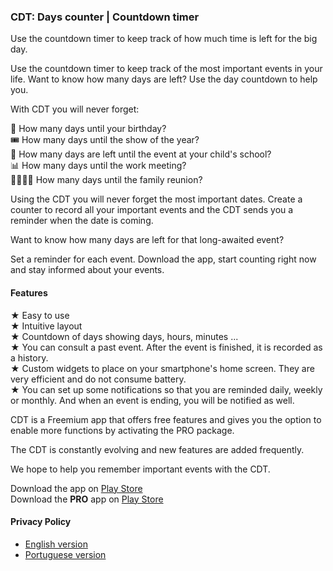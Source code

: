 ### CDT: Days counter | Countdown timer

Use the countdown timer to keep track of how much time is left for the big day.  
  
Use the countdown timer to keep track of the most important events in your life. Want to know how many days are left? Use the day countdown to help you.  

With CDT you will never forget:  

🎂 How many days until your birthday?  
🎟 How many days until the show of the year?  
👶 How many days are left until the event at your child's school?  
📊 How many days until the work meeting?  
👨‍👩‍👧‍👦 How many days until the family reunion?  

Using the CDT you will never forget the most important dates. Create a counter to record all your important events and the CDT sends you a reminder when the date is coming.  

Want to know how many days are left for that long-awaited event?  

Set a reminder for each event. Download the app, start counting right now and stay informed about your events.  

#### Features 

 ★ Easy to use  
 ★ Intuitive layout  
 ★ Countdown of days showing days, hours, minutes ...  
 ★ You can consult a past event. After the event is finished, it is recorded as a history.  
 ★ Custom widgets to place on your smartphone's home screen. They are very efficient and do not consume battery.  
 ★ You can set up some notifications so that you are reminded daily, weekly or monthly. And when an event is ending, you will be notified as well.  

CDT is a Freemium app that offers free features and gives you the option to enable more functions by activating the PRO package.  

The CDT is constantly evolving and new features are added frequently.  

We hope to help you remember important events with the CDT.  

Download the app on [Play Store](https://play.google.com/store/apps/details?id=tech.tcsolution.cdt)  
Download the **PRO** app on [Play Store](https://play.google.com/store/apps/details?id=tech.tcsolution.cdt.pro)  

#### Privacy Policy

* [English version](https://techtcs.github.io/tcsdocs/apps/cdt/privacyPolicy/privacy_policy-en.html)  
* [Portuguese version](https://techtcs.github.io/tcsdocs/apps/cdt/privacyPolicy/privacy_policy-pt.html)  